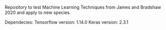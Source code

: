 Repository to test Machine Learning Techniques from James and Bradshaw 2020 and apply to new species. 

Dependecies:
Tensorflow version: 1.14.0
Keras version: 2.3.1